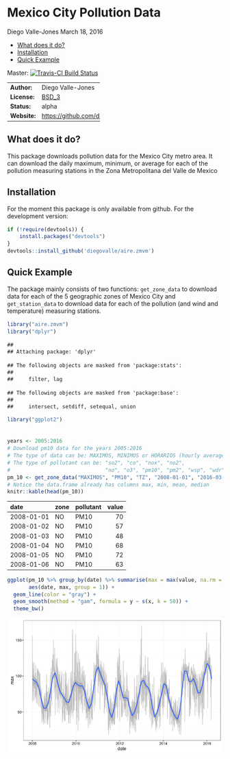 Mexico City Pollution Data
================
Diego Valle-Jones
March 18, 2016

-   [What does it do?](#what-does-it-do)
-   [Installation](#installation)
-   [Quick Example](#quick-example)

Master: [![Travis-CI Build Status](https://travis-ci.org/diegovalle/aire.zmvm.svg?branch=master)](https://travis-ci.org/diegovalle/aire.zmvm)

<table style="width:43%;">
<colgroup>
<col width="20%" />
<col width="22%" />
</colgroup>
<tbody>
<tr class="odd">
<td align="left"><strong>Author:</strong></td>
<td align="left">Diego Valle-Jones</td>
</tr>
<tr class="even">
<td align="left"><strong>License:</strong></td>
<td align="left"><a href="https://opensource.org/licenses/BSD-3-Clause">BSD_3</a></td>
</tr>
<tr class="odd">
<td align="left"><strong>Status:</strong></td>
<td align="left">alpha</td>
</tr>
<tr class="even">
<td align="left"><strong>Website:</strong></td>
<td align="left"><a href="https://github.com/diegovalle/aire.zmvm" class="uri">https://github.com/diegovalle/aire.zmvm</a></td>
</tr>
</tbody>
</table>

What does it do?
----------------

This package downloads pollution data for the Mexico City metro area. It can download the daily maximum, minimum, or average for each of the pollution measuring stations in the Zona Metropolitana del Valle de Mexico

Installation
------------

For the moment this package is only available from github. For the development version:

``` r
if (!require(devtools)) {
    install.packages("devtools")
}
devtools::install_github('diegovalle/aire.zmvm')
```

Quick Example
-------------

The package mainly consists of two functions: `get_zone_data` to download data for each of the 5 geographic zones of Mexico City and `get_station_data` to download data for each of the pollution (and wind and temperature) measuring stations.

``` r
library("aire.zmvm")
library("dplyr")
```

    ## 
    ## Attaching package: 'dplyr'

    ## The following objects are masked from 'package:stats':
    ## 
    ##     filter, lag

    ## The following objects are masked from 'package:base':
    ## 
    ##     intersect, setdiff, setequal, union

``` r
library("ggplot2")


years <- 2005:2016
# Download pm10 data for the years 2005:2016
# The type of data can be: MAXIMOS, MINIMOS or HORARIOS (hourly average)
# The type of pollutant can be: "so2", "co", "nox", "no2",
#                               "no", "o3", "pm10", "pm2", "wsp", "wdr", "tmp", "rh"
pm_10 <- get_zone_data("MAXIMOS", "PM10", "TZ", "2008-01-01", "2016-03-19")
# Notice the data.frame already has columns max, min, mean, median
knitr::kable(head(pm_10))
```

| date       | zone | pollutant |  value|
|:-----------|:-----|:----------|------:|
| 2008-01-01 | NO   | PM10      |     70|
| 2008-01-02 | NO   | PM10      |     57|
| 2008-01-03 | NO   | PM10      |     48|
| 2008-01-04 | NO   | PM10      |     68|
| 2008-01-05 | NO   | PM10      |     72|
| 2008-01-06 | NO   | PM10      |     63|

``` r
ggplot(pm_10 %>% group_by(date) %>% summarise(max = max(value, na.rm = TRUE)), 
       aes(date, max, group = 1)) +
  geom_line(color = "gray") +
  geom_smooth(method = "gam", formula = y ~ s(x, k = 50)) +
  theme_bw()
```

![](readme_files/figure-markdown_github/unnamed-chunk-1-1.png)<!-- -->
